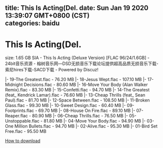
title: This Is Acting(Del.
date: Sun Jan 19 2020 13:39:07 GMT+0800 (CST)    
categories: baidu
---

# This Is Acting(Del.
size: 1.65 GB
 SIA - This Is Acting (Deluxe Version) [FLAC 96/24/1.6GB] - 24bit音乐资源 - 榕树音乐网—DSD无损音乐下载论坛提供超高品质无损音乐下载-索尼hires下载-SACD下载 - Powered by Discuz!
 
|- 19-The Greatest.flac - 76.20 MB
|- 18-Jesus Wept.flac - 107.10 MB
|- 17-Midnight Decisions.flac - 80.60 MB
|- 16-Move Your Body (Alan Walker Remix).flac - 83.30 MB
|- 15-Confetti.flac - 94.70 MB
|- 14-The Greatest (feat_ Kendrick Lamar).flac - 76.60 MB
|- 13-Cheap Thrills (feat_ Sean Paul).flac - 81.70 MB
|- 12-Space Between.flac - 108.50 MB
|- 11-Broken Glass.flac - 99.30 MB
|- 10-Sweet Design.flac - 60.40 MB
|- 09-Footprints.flac - 69.70 MB
|- 08-House On Fire.flac - 89.10 MB
|- 07-Reaper.flac - 80.90 MB
|- 06-Cheap Thrills.flac - 76.50 MB
|- 05-Unstoppable.flac - 81.80 MB
|- 04-Move Your Body.flac - 94.90 MB
|- 03-One Million Bullets.flac - 94.70 MB
|- 02-Alive.flac - 95.30 MB
|- 01-Bird Set Free.flac - 95.50 MB

[How to download](https://bpcam.bemobtrk.com/go/2ceec3aa-1ca2-46d6-b9ff-aaa5c184517c?jno=1295)